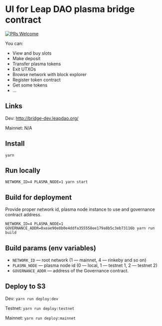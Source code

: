 # UI for Leap DAO plasma bridge contract

[![PRs Welcome](https://img.shields.io/badge/PRs-welcome-brightgreen.svg?style=flat-square)](http://makeapullrequest.com)

You can:

- View and buy slots
- Make deposit
- Transfer plasma tokens
- Exit UTXOs
- Browse network with block explorer
- Register token contract
- Get some tokens
- ...

## Links

Dev: http://bridge-dev.leapdao.org/

Mainnet: N/A

## Install

`yarn`

## Run locally

```
NETWORK_ID=4 PLASMA_NODE=1 yarn start
```

## Build for deployment

Provide proper network id, plasma node instance to use and governance contract address.

```
NETWORK_ID=4 PLASMA_NODE=1 GOVERNANCE_ADDR=0xeae90e8b0e4ddfa355558ee179a8b5c3eb73116b yarn run build
```

## Build params (env variables)

- `NETWORK_ID` — root network (1 — mainnet, 4 — rinkeby and so on)
- `PLASMA_NODE` — plasma node id (0 — local, 1 — testnet 1, 2 — testnet 2)
- `GOVERNANCE_ADDR` — address of the Governance contract.

## Deploy to S3

Dev: `yarn run deploy:dev`

Testnet: `yarn run deploy:testnet`

Mainnet: `yarn run deploy:mainnet`
